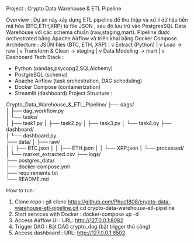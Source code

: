 Project : Crypto Data Warehouse & ETL Pipeline

Overview : 
Dự án này xây dựng ETL pipeline để thu thập và xử lí dữ liệu tiền mã hóa (BTC,ETH,XRP) từ file JSON , sau đó lưu trữ vào PostgresSQL Data Warehouse với các schema chuẩn (raw,staging,mart). Pipeline được orchestrated bằng Apache Airflow và triển khai bằng Docker Compose.
Architecture : 
                        JSON files (BTC, ETH, XRP)
                                                    |
                                                    v
                                        Extract (Python)
                                                   |
                                                   v
                                           Load → raw
                                                   |
                                                   v
                                     Transform & Clean → staging
                                                   |
                                                   v
                                         Data Modeling  → mart
                                                  |
                                                  v
                                          Dashboard
Tech Stack : 
* Python (pandas,psycopg2,SQLAlchemy)
* PostgreSQL (schema)
* Apache Airflow (task orchestration, DAG scheduling)
* Docker Compose (containerization)
* Streamlit (dashboard)
Project Structure : 


Crypto_Data_Warehouse_&_ETL_Pipeline/
├── dags/                     
│   ├── dag_workflow.py    
│   └── tasks/                
│       ├── task1.py
│       ├── task2.py
│       ├── task3.py
│       └── task4.py
├── dashboard/                 
│   └── dashboard.py    
├── data/
│   ├── raw/             
│   │   ├── BTC.json
│   │   ├── ETH.json
│   │   └── XRP.json
│   └── processed/            
│       └── market_extracted.csv
├── logs/                      
├── postgres_data/            
├── docker-compose.yml    
├── requirements.txt         
└── README.md            


How to run : 
1. Clone repo :
git clone https://github.com/Phuc1808/crypto-data-warehouse-etl-pipeline.git
cd crypto-data-warehouse-etl-pipeline
2. Start services with Docker : 
        docker-compose up -d
3. Access Airflow UI : 
        URL: http://127.0.0.1:8082
4. Trigger DAG : 
        Bật DAG crypto_dag (bật trigger thủ công)
5. Access dashboard : 
        URL: http://127.0.0.1:8502

